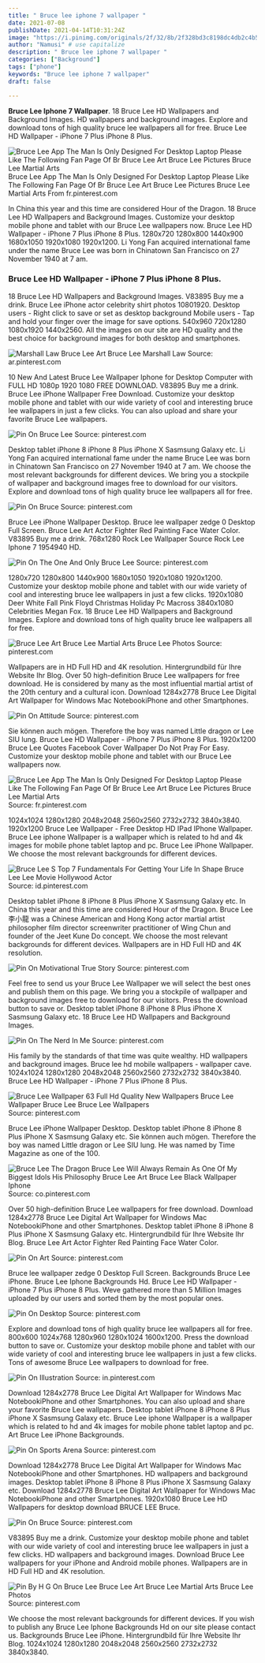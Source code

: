 ```yaml
---
title: " Bruce lee iphone 7 wallpaper "
date: 2021-07-08
publishDate: 2021-04-14T10:31:24Z
image: "https://i.pinimg.com/originals/2f/32/8b/2f328bd3c8198dc4db2c4b5583f834eb.jpg"
author: "Namusi" # use capitalize
description: " Bruce lee iphone 7 wallpaper "
categories: ["Background"]
tags: ["phone"]
keywords: "Bruce lee iphone 7 wallpaper"
draft: false

---
```



**Bruce Lee Iphone 7 Wallpaper**. 18 Bruce Lee HD Wallpapers and Background Images. HD wallpapers and background images. Explore and download tons of high quality bruce lee wallpapers all for free. Bruce Lee HD Wallpaper - iPhone 7 Plus iPhone 8 Plus.

![Bruce Lee App The Man Is Only Designed For Desktop Laptop Please Like The Following Fan Page Of Br Bruce Lee Art Bruce Lee Pictures Bruce Lee Martial Arts](https://i.pinimg.com/originals/13/f8/9b/13f89bc16c34aaaa3c049a1d7962f118.jpg "Bruce Lee App The Man Is Only Designed For Desktop Laptop Please Like The Following Fan Page Of Br Bruce Lee Art Bruce Lee Pictures Bruce Lee Martial Arts")
Bruce Lee App The Man Is Only Designed For Desktop Laptop Please Like The Following Fan Page Of Br Bruce Lee Art Bruce Lee Pictures Bruce Lee Martial Arts From fr.pinterest.com


In China this year and this time are considered Hour of the Dragon. 18 Bruce Lee HD Wallpapers and Background Images. Customize your desktop mobile phone and tablet with our Bruce Lee wallpapers now. Bruce Lee HD Wallpaper - iPhone 7 Plus iPhone 8 Plus. 1280x720 1280x800 1440x900 1680x1050 1920x1080 1920x1200. Li Yong Fan acquired international fame under the name Bruce Lee was born in Chinatown San Francisco on 27 November 1940 at 7 am.

### Bruce Lee HD Wallpaper - iPhone 7 Plus iPhone 8 Plus.

18 Bruce Lee HD Wallpapers and Background Images. V83895 Buy me a drink. Bruce Lee iPhone actor celebrity shirt photos 10801920. Desktop users - Right click to save or set as desktop background Mobile users - Tap and hold your finger over the image for save options. 540x960 720x1280 1080x1920 1440x2560. All the images on our site are HD quality and the best choice for background images for both desktop and smartphones.


![Marshall Law Bruce Lee Art Bruce Lee Marshall Law](https://i.pinimg.com/736x/1c/d8/19/1cd819f3f9e9ca9de2f90000e4d25876.jpg "Marshall Law Bruce Lee Art Bruce Lee Marshall Law")
Source: ar.pinterest.com

10 New And Latest Bruce Lee Wallpaper Iphone for Desktop Computer with FULL HD 1080p 1920 1080 FREE DOWNLOAD. V83895 Buy me a drink. Bruce Lee iPhone Wallpaper Free Download. Customize your desktop mobile phone and tablet with our wide variety of cool and interesting bruce lee wallpapers in just a few clicks. You can also upload and share your favorite Bruce Lee wallpapers.

![Pin On Bruce Lee](https://i.pinimg.com/originals/8f/11/fd/8f11fdff90ae845c80c4eeb379880a9e.gif "Pin On Bruce Lee")
Source: pinterest.com

Desktop tablet iPhone 8 iPhone 8 Plus iPhone X Sasmsung Galaxy etc. Li Yong Fan acquired international fame under the name Bruce Lee was born in Chinatown San Francisco on 27 November 1940 at 7 am. We choose the most relevant backgrounds for different devices. We bring you a stockpile of wallpaper and background images free to download for our visitors. Explore and download tons of high quality bruce lee wallpapers all for free.

![Pin On Bruce](https://i.pinimg.com/originals/bd/33/cd/bd33cd83153ca6eb2d73731bab50ed00.jpg "Pin On Bruce")
Source: pinterest.com

Bruce Lee iPhone Wallpaper Desktop. Bruce lee wallpaper zedge 0 Desktop Full Screen. Bruce Lee Art Actor Fighter Red Painting Face Water Color. V83895 Buy me a drink. 768x1280 Rock Lee Wallpaper Source Rock Lee Iphone 7 1954940 HD.

![Pin On The One And Only Bruce Lee](https://i.pinimg.com/originals/c6/cd/2f/c6cd2ff49c960bcc26c038b6570a8a0e.jpg "Pin On The One And Only Bruce Lee")
Source: pinterest.com

1280x720 1280x800 1440x900 1680x1050 1920x1080 1920x1200. Customize your desktop mobile phone and tablet with our wide variety of cool and interesting bruce lee wallpapers in just a few clicks. 1920x1080 Deer White Fall Pink Floyd Christmas Holiday Pc Macross 3840x1080 Celebrities Megan Fox. 18 Bruce Lee HD Wallpapers and Background Images. Explore and download tons of high quality bruce lee wallpapers all for free.

![Bruce Lee Art Bruce Lee Martial Arts Bruce Lee Photos](https://i.pinimg.com/originals/f7/8a/cb/f78acb73da3bbb20c5a18e4b3c9294fd.jpg "Bruce Lee Art Bruce Lee Martial Arts Bruce Lee Photos")
Source: pinterest.com

Wallpapers are in HD Full HD and 4K resolution. Hintergrundbild für Ihre Website Ihr Blog. Over 50 high-definition Bruce Lee wallpapers for free download. He is considered by many as the most influential martial artist of the 20th century and a cultural icon. Download 1284x2778 Bruce Lee Digital Art Wallpaper for Windows Mac NotebookiPhone and other Smartphones.

![Pin On Attitude](https://i.pinimg.com/originals/4e/33/5d/4e335d7a4942efd064b1bf22bbfd5ab3.jpg "Pin On Attitude")
Source: pinterest.com

Sie können auch mögen. Therefore the boy was named Little dragon or Lee SIU lung. Bruce Lee HD Wallpaper - iPhone 7 Plus iPhone 8 Plus. 1920x1200 Bruce Lee Quotes Facebook Cover Wallpaper Do Not Pray For Easy. Customize your desktop mobile phone and tablet with our Bruce Lee wallpapers now.

![Bruce Lee App The Man Is Only Designed For Desktop Laptop Please Like The Following Fan Page Of Br Bruce Lee Art Bruce Lee Pictures Bruce Lee Martial Arts](https://i.pinimg.com/originals/13/f8/9b/13f89bc16c34aaaa3c049a1d7962f118.jpg "Bruce Lee App The Man Is Only Designed For Desktop Laptop Please Like The Following Fan Page Of Br Bruce Lee Art Bruce Lee Pictures Bruce Lee Martial Arts")
Source: fr.pinterest.com

1024x1024 1280x1280 2048x2048 2560x2560 2732x2732 3840x3840. 1920x1200 Bruce Lee Wallpaper - Free Desktop HD IPad IPhone Wallpaper. Bruce Lee iphone Wallpaper is a wallpaper which is related to hd and 4k images for mobile phone tablet laptop and pc. Bruce Lee iPhone Wallpaper. We choose the most relevant backgrounds for different devices.

![Bruce Lee S Top 7 Fundamentals For Getting Your Life In Shape Bruce Lee Lee Movie Hollywood Actor](https://i.pinimg.com/originals/b8/94/dc/b894dc98419e8c68c744310ecbc5686e.jpg "Bruce Lee S Top 7 Fundamentals For Getting Your Life In Shape Bruce Lee Lee Movie Hollywood Actor")
Source: id.pinterest.com

Desktop tablet iPhone 8 iPhone 8 Plus iPhone X Sasmsung Galaxy etc. In China this year and this time are considered Hour of the Dragon. Bruce Lee 李小龍 was a Chinese American and Hong Kong actor martial artist philosopher film director screenwriter practitioner of Wing Chun and founder of the Jeet Kune Do concept. We choose the most relevant backgrounds for different devices. Wallpapers are in HD Full HD and 4K resolution.

![Pin On Motivational True Story](https://i.pinimg.com/736x/39/63/33/396333d7027e4407ff15894ac567ad2f.jpg "Pin On Motivational True Story")
Source: pinterest.com

Feel free to send us your Bruce Lee Wallpaper we will select the best ones and publish them on this page. We bring you a stockpile of wallpaper and background images free to download for our visitors. Press the download button to save or. Desktop tablet iPhone 8 iPhone 8 Plus iPhone X Sasmsung Galaxy etc. 18 Bruce Lee HD Wallpapers and Background Images.

![Pin On The Nerd In Me](https://i.pinimg.com/originals/f5/ff/73/f5ff73c1b843c67718b8b98f89fc1d83.jpg "Pin On The Nerd In Me")
Source: pinterest.com

His family by the standards of that time was quite wealthy. HD wallpapers and background images. Bruce lee hd mobile wallpapers - wallpaper cave. 1024x1024 1280x1280 2048x2048 2560x2560 2732x2732 3840x3840. Bruce Lee HD Wallpaper - iPhone 7 Plus iPhone 8 Plus.

![Bruce Lee Wallpaper 63 Full Hd Quality New Wallpapers Bruce Lee Wallpaper Bruce Lee Bruce Lee Wallpapers](https://i.pinimg.com/originals/01/68/47/0168472b0bddf169e56e657ead306ba0.jpg "Bruce Lee Wallpaper 63 Full Hd Quality New Wallpapers Bruce Lee Wallpaper Bruce Lee Bruce Lee Wallpapers")
Source: pinterest.com

Bruce Lee iPhone Wallpaper Desktop. Desktop tablet iPhone 8 iPhone 8 Plus iPhone X Sasmsung Galaxy etc. Sie können auch mögen. Therefore the boy was named Little dragon or Lee SIU lung. He was named by Time Magazine as one of the 100.

![Bruce Lee The Dragon Bruce Lee Will Always Remain As One Of My Biggest Idols His Philosophy Bruce Lee Art Bruce Lee Black Wallpaper Iphone](https://i.pinimg.com/originals/6d/c8/22/6dc8229daf6b2b86aef5a12f75bf780f.jpg "Bruce Lee The Dragon Bruce Lee Will Always Remain As One Of My Biggest Idols His Philosophy Bruce Lee Art Bruce Lee Black Wallpaper Iphone")
Source: co.pinterest.com

Over 50 high-definition Bruce Lee wallpapers for free download. Download 1284x2778 Bruce Lee Digital Art Wallpaper for Windows Mac NotebookiPhone and other Smartphones. Desktop tablet iPhone 8 iPhone 8 Plus iPhone X Sasmsung Galaxy etc. Hintergrundbild für Ihre Website Ihr Blog. Bruce Lee Art Actor Fighter Red Painting Face Water Color.

![Pin On Art](https://i.pinimg.com/originals/e6/1c/d7/e61cd773729447fdc17c46db66f91a5a.jpg "Pin On Art")
Source: pinterest.com

Bruce lee wallpaper zedge 0 Desktop Full Screen. Backgrounds Bruce Lee iPhone. Bruce Lee Iphone Backgrounds Hd. Bruce Lee HD Wallpaper - iPhone 7 Plus iPhone 8 Plus. Weve gathered more than 5 Million Images uploaded by our users and sorted them by the most popular ones.

![Pin On Desktop](https://i.pinimg.com/originals/9f/25/50/9f25500c5114a36b3671555417df6e52.jpg "Pin On Desktop")
Source: pinterest.com

Explore and download tons of high quality bruce lee wallpapers all for free. 800x600 1024x768 1280x960 1280x1024 1600x1200. Press the download button to save or. Customize your desktop mobile phone and tablet with our wide variety of cool and interesting bruce lee wallpapers in just a few clicks. Tons of awesome Bruce Lee wallpapers to download for free.

![Pin On Illustration](https://i.pinimg.com/originals/f3/f6/e3/f3f6e357b08a50671dcee9adfbd7f04e.png "Pin On Illustration")
Source: in.pinterest.com

Download 1284x2778 Bruce Lee Digital Art Wallpaper for Windows Mac NotebookiPhone and other Smartphones. You can also upload and share your favorite Bruce Lee wallpapers. Desktop tablet iPhone 8 iPhone 8 Plus iPhone X Sasmsung Galaxy etc. Bruce Lee iphone Wallpaper is a wallpaper which is related to hd and 4k images for mobile phone tablet laptop and pc. Art Bruce Lee iPhone Backgrounds.

![Pin On Sports Arena](https://i.pinimg.com/originals/ce/d2/f5/ced2f534d53f8440a38ad337f35d61ad.jpg "Pin On Sports Arena")
Source: pinterest.com

Download 1284x2778 Bruce Lee Digital Art Wallpaper for Windows Mac NotebookiPhone and other Smartphones. HD wallpapers and background images. Desktop tablet iPhone 8 iPhone 8 Plus iPhone X Sasmsung Galaxy etc. Download 1284x2778 Bruce Lee Digital Art Wallpaper for Windows Mac NotebookiPhone and other Smartphones. 1920x1080 Bruce Lee HD Wallpapers for desktop download BRUCE LEE Bruce.

![Pin On Bruce](https://i.pinimg.com/originals/4f/19/0f/4f190f6a502a44761fb868fd0b8415a4.jpg "Pin On Bruce")
Source: pinterest.com

V83895 Buy me a drink. Customize your desktop mobile phone and tablet with our wide variety of cool and interesting bruce lee wallpapers in just a few clicks. HD wallpapers and background images. Download Bruce Lee wallpapers for your iPhone and Android mobile phones. Wallpapers are in HD Full HD and 4K resolution.

![Pin By H G On Bruce Lee Bruce Lee Art Bruce Lee Martial Arts Bruce Lee Photos](https://i.pinimg.com/originals/2f/32/8b/2f328bd3c8198dc4db2c4b5583f834eb.jpg "Pin By H G On Bruce Lee Bruce Lee Art Bruce Lee Martial Arts Bruce Lee Photos")
Source: pinterest.com

We choose the most relevant backgrounds for different devices. If you wish to publish any Bruce Lee Iphone Backgrounds Hd on our site please contact us. Backgrounds Bruce Lee iPhone. Hintergrundbild für Ihre Website Ihr Blog. 1024x1024 1280x1280 2048x2048 2560x2560 2732x2732 3840x3840.

